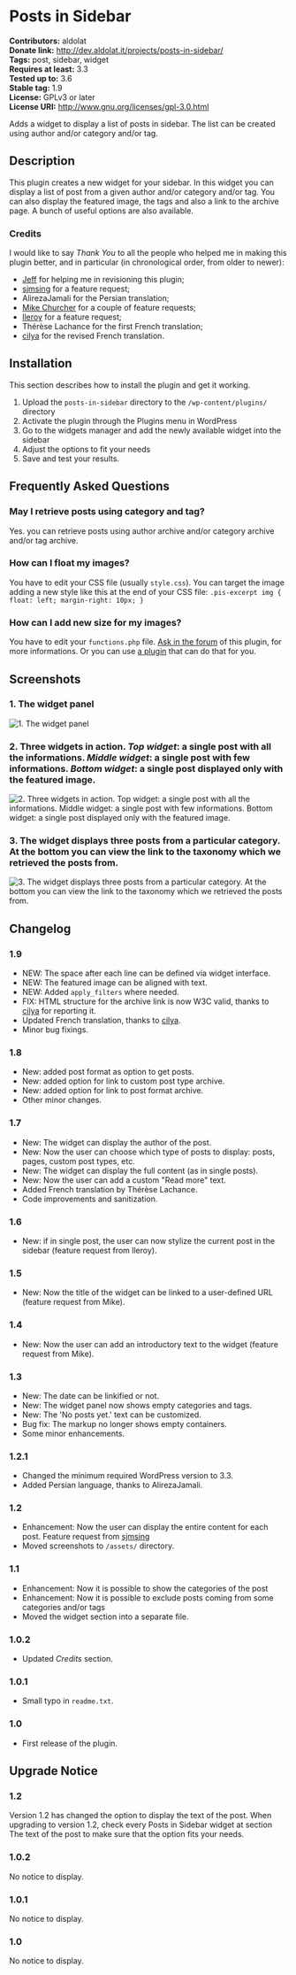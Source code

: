 # Posts in Sidebar #
**Contributors:** aldolat  
**Donate link:** http://dev.aldolat.it/projects/posts-in-sidebar/  
**Tags:** post, sidebar, widget  
**Requires at least:** 3.3  
**Tested up to:** 3.6  
**Stable tag:** 1.9  
**License:** GPLv3 or later  
**License URI:** http://www.gnu.org/licenses/gpl-3.0.html  

Adds a widget to display a list of posts in sidebar. The list can be created using author and/or category and/or tag.

## Description ##

This plugin creates a new widget for your sidebar. In this widget you can display a list of post from a given author and/or category and/or tag. You can also display the featured image, the tags and also a link to the archive page. A bunch of useful options are also available.

### Credits ###

I would like to say *Thank You* to all the people who helped me in making this plugin better, and in particular (in chronological order, from older to newer):

* [Jeff](http://profiles.wordpress.org/specialk/) for helping me in revisioning this plugin;
* [sjmsing](http://wordpress.org/support/profile/sjmsing) for a feature request;
* AlirezaJamali for the Persian translation;
* [Mike Churcher](http://wordpress.org/support/profile/mike-churcher) for a couple of feature requests;
* [lleroy](http://wordpress.org/support/profile/lleroy) for a feature request;
* Thérèse Lachance for the first French translation;
* [cilya](http://wordpress.org/support/profile/cilya) for the revised French translation.

## Installation ##

This section describes how to install the plugin and get it working.

1. Upload  the `posts-in-sidebar` directory to the `/wp-content/plugins/` directory
1. Activate the plugin through the Plugins menu in WordPress
1. Go to the widgets manager and add the newly available widget into the sidebar
1. Adjust the options to fit your needs
1. Save and test your results.

## Frequently Asked Questions ##

### May I retrieve posts using category and tag? ###

Yes. you can retrieve posts using author archive and/or category archive and/or tag archive.

### How can I float my images? ###

You have to edit your CSS file (usually `style.css`). You can target the image adding a new style like this at the end of your CSS file: `.pis-excerpt img { float: left; margin-right: 10px; }`

### How can I add new size for my images? ###

You have to edit your `functions.php` file. [Ask in the forum](http://wordpress.org/support/plugin/posts-in-sidebar) of this plugin, for more informations. Or you can use [a plugin](http://wordpress.org/plugins/simple-image-sizes/) that can do that for you.

## Screenshots ##

### 1. The widget panel ###
![1. The widget panel](http://s.wordpress.org/extend/plugins/posts-in-sidebar/screenshot-1.png)

### 2. Three widgets in action. *Top widget*: a single post with all the informations. *Middle widget*: a single post with few informations. *Bottom widget*: a single post displayed only with the featured image. ###
![2. Three widgets in action. *Top widget*: a single post with all the informations. *Middle widget*: a single post with few informations. *Bottom widget*: a single post displayed only with the featured image.](http://s.wordpress.org/extend/plugins/posts-in-sidebar/screenshot-2.png)

### 3. The widget displays three posts from a particular category. At the bottom you can view the link to the taxonomy which we retrieved the posts from. ###
![3. The widget displays three posts from a particular category. At the bottom you can view the link to the taxonomy which we retrieved the posts from.](http://s.wordpress.org/extend/plugins/posts-in-sidebar/screenshot-3.png)


## Changelog ##

### 1.9 ###

* NEW: The space after each line can be defined via widget interface.
* NEW: The featured image can be aligned with text.
* NEW: Added `apply_filters` where needed.
* FIX: HTML structure for the archive link is now W3C valid, thanks to [cilya](http://wordpress.org/support/profile/cilya) for reporting it.
* Updated French translation, thanks to [cilya](http://wordpress.org/support/profile/cilya).
* Minor bug fixings.

### 1.8 ###

* New: added post format as option to get posts.
* New: added option for link to custom post type archive.
* New: added option for link to post format archive.
* Other minor changes.

### 1.7 ###

* New: The widget can display the author of the post.
* New: Now the user can choose which type of posts to display: posts, pages, custom post types, etc.
* New: The widget can display the full content (as in single posts).
* New: Now the user can add a custom "Read more" text.
* Added French translation by Thérèse Lachance.
* Code improvements and sanitization.

### 1.6 ###

* New: if in single post, the user can now stylize the current post in the sidebar (feature request from lleroy).

### 1.5 ###

* New: Now the title of the widget can be linked to a user-defined URL (feature request from Mike).

### 1.4 ###

* New: Now the user can add an introductory text to the widget (feature request from Mike).

### 1.3 ###

* New: The date can be linkified or not.
* New: The widget panel now shows empty categories and tags.
* New: The 'No posts yet.' text can be customized.
* Bug fix: The markup no longer shows empty containers.
* Some minor enhancements.

### 1.2.1 ###

* Changed the minimum required WordPress version to 3.3.
* Added Persian language, thanks to AlirezaJamali.

### 1.2 ###

* Enhancement: Now the user can display the entire content for each post. Feature request from [sjmsing](http://wordpress.org/support/topic/plugin-posts-in-sidebar-great-plugin-feature-request)
* Moved screenshots to `/assets/` directory.

### 1.1 ###

* Enhancement: Now it is possible to show the categories of the post
* Enhancement: Now it is possible to exclude posts coming from some categories and/or tags
* Moved the widget section into a separate file.

### 1.0.2 ###

* Updated *Credits* section.

### 1.0.1 ###

* Small typo in `readme.txt`.

### 1.0 ###

* First release of the plugin.

## Upgrade Notice ##

### 1.2 ###

Version 1.2 has changed the option to display the text of the post. When upgrading to version 1.2, check every Posts in Sidebar widget at section The text of the post to make sure that the option fits your needs.

### 1.0.2 ###

No notice to display.

### 1.0.1 ###

No notice to display.

### 1.0 ###

No notice to display.
